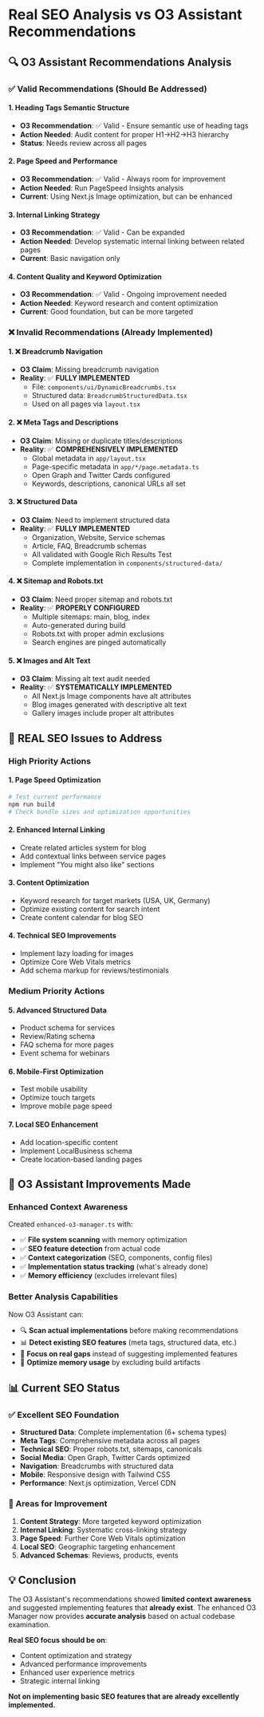 # Real SEO Analysis vs O3 Assistant Recommendations

## 🔍 **O3 Assistant Recommendations Analysis**

### ✅ **Valid Recommendations (Should Be Addressed)**

#### 1. **Heading Tags Semantic Structure**

- **O3 Recommendation**: ✅ Valid - Ensure semantic use of heading tags
- **Action Needed**: Audit content for proper H1→H2→H3 hierarchy
- **Status**: Needs review across all pages

#### 2. **Page Speed and Performance**

- **O3 Recommendation**: ✅ Valid - Always room for improvement
- **Action Needed**: Run PageSpeed Insights analysis
- **Current**: Using Next.js Image optimization, but can be enhanced

#### 3. **Internal Linking Strategy**

- **O3 Recommendation**: ✅ Valid - Can be expanded
- **Action Needed**: Develop systematic internal linking between related pages
- **Current**: Basic navigation only

#### 4. **Content Quality and Keyword Optimization**

- **O3 Recommendation**: ✅ Valid - Ongoing improvement needed
- **Action Needed**: Keyword research and content optimization
- **Current**: Good foundation, but can be more targeted

### ❌ **Invalid Recommendations (Already Implemented)**

#### 1. **❌ Breadcrumb Navigation**

- **O3 Claim**: Missing breadcrumb navigation
- **Reality**: ✅ **FULLY IMPLEMENTED**
  - File: `components/ui/DynamicBreadcrumbs.tsx`
  - Structured data: `BreadcrumbStructuredData.tsx`
  - Used on all pages via `layout.tsx`

#### 2. **❌ Meta Tags and Descriptions**

- **O3 Claim**: Missing or duplicate titles/descriptions
- **Reality**: ✅ **COMPREHENSIVELY IMPLEMENTED**
  - Global metadata in `app/layout.tsx`
  - Page-specific metadata in `app/*/page.metadata.ts`
  - Open Graph and Twitter Cards configured
  - Keywords, descriptions, canonical URLs all set

#### 3. **❌ Structured Data**

- **O3 Claim**: Need to implement structured data
- **Reality**: ✅ **FULLY IMPLEMENTED**
  - Organization, Website, Service schemas
  - Article, FAQ, Breadcrumb schemas
  - All validated with Google Rich Results Test
  - Complete implementation in `components/structured-data/`

#### 4. **❌ Sitemap and Robots.txt**

- **O3 Claim**: Need proper sitemap and robots.txt
- **Reality**: ✅ **PROPERLY CONFIGURED**
  - Multiple sitemaps: main, blog, index
  - Auto-generated during build
  - Robots.txt with proper admin exclusions
  - Search engines are pinged automatically

#### 5. **❌ Images and Alt Text**

- **O3 Claim**: Missing alt text audit needed
- **Reality**: ✅ **SYSTEMATICALLY IMPLEMENTED**
  - All Next.js Image components have alt attributes
  - Blog images generated with descriptive alt text
  - Gallery images include proper alt attributes

## 🎯 **REAL SEO Issues to Address**

### **High Priority Actions**

#### 1. **Page Speed Optimization**

```bash
# Test current performance
npm run build
# Check bundle sizes and optimization opportunities
```

#### 2. **Enhanced Internal Linking**

- Create related articles system for blog
- Add contextual links between service pages
- Implement "You might also like" sections

#### 3. **Content Optimization**

- Keyword research for target markets (USA, UK, Germany)
- Optimize existing content for search intent
- Create content calendar for blog SEO

#### 4. **Technical SEO Improvements**

- Implement lazy loading for images
- Optimize Core Web Vitals metrics
- Add schema markup for reviews/testimonials

### **Medium Priority Actions**

#### 5. **Advanced Structured Data**

- Product schema for services
- Review/Rating schema
- FAQ schema for more pages
- Event schema for webinars

#### 6. **Mobile-First Optimization**

- Test mobile usability
- Optimize touch targets
- Improve mobile page speed

#### 7. **Local SEO Enhancement**

- Add location-specific content
- Implement LocalBusiness schema
- Create location-based landing pages

## 🔧 **O3 Assistant Improvements Made**

### **Enhanced Context Awareness**

Created `enhanced-o3-manager.ts` with:

- ✅ **File system scanning** with memory optimization
- ✅ **SEO feature detection** from actual code
- ✅ **Context categorization** (SEO, components, config files)
- ✅ **Implementation status tracking** (what's already done)
- ✅ **Memory efficiency** (excludes irrelevant files)

### **Better Analysis Capabilities**

Now O3 Assistant can:

- 🔍 **Scan actual implementations** before making recommendations
- 📊 **Detect existing SEO features** (meta tags, structured data, etc.)
- 🎯 **Focus on real gaps** instead of suggesting implemented features
- 💾 **Optimize memory usage** by excluding build artifacts

## 📊 **Current SEO Status**

### **✅ Excellent SEO Foundation**

- **Structured Data**: Complete implementation (6+ schema types)
- **Meta Tags**: Comprehensive metadata across all pages
- **Technical SEO**: Proper robots.txt, sitemaps, canonicals
- **Social Media**: Open Graph, Twitter Cards optimized
- **Navigation**: Breadcrumbs with structured data
- **Mobile**: Responsive design with Tailwind CSS
- **Performance**: Next.js optimization, Vercel CDN

### **🎯 Areas for Improvement**

1. **Content Strategy**: More targeted keyword optimization
2. **Internal Linking**: Systematic cross-linking strategy
3. **Page Speed**: Further Core Web Vitals optimization
4. **Local SEO**: Geographic targeting enhancement
5. **Advanced Schemas**: Reviews, products, events

## 💡 **Conclusion**

The O3 Assistant's recommendations showed **limited context awareness** and suggested implementing features that **already exist**. The enhanced O3 Manager now provides **accurate analysis** based on actual codebase examination.

**Real SEO focus should be on**:

- Content optimization and strategy
- Advanced performance improvements
- Enhanced user experience metrics
- Strategic internal linking

**Not on implementing basic SEO features that are already excellently implemented.**
